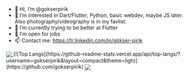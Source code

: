 - 👋 Hi, I’m @gokserpirik
- 👀 I’m interested in Dart/Flutter, Python, basic webdev, maybe JS later. Also photography/videography is in my favlist.
- 🌱 I’m currently trying to be better at Flutter 
- 🎉 I’m open for jobs
- 📫 Contact me: https://tr.linkedin.com/in/gökser-pirik

<a href="https://github.com/gokserpirik">
  <img align="center" src="https://github-readme-stats.vercel.app/api/top-langs/?username=gokserpirik&theme=light&hide_langs_below=1" />
</a>
[![Top Langs](https://github-readme-stats.vercel.app/api/top-langs/?username=gokserpirik&layout=compact&theme=ligh)](https://github.com/gokserpirik)

<a href="https://github.com/gokserpirik/twitter_ui_flutter">
  <img align="center" src="https://github-readme-stats.vercel.app/api/pin/?username=gokserpirik&repo=twitter_ui_flutter&theme=github_dark" />



<!---
gokserpirik/gokserpirik is a ✨ special ✨ repository because its `README.md` (this file) appears on your GitHub profile.
You can click the Preview link to take a look at your changes.
--->
